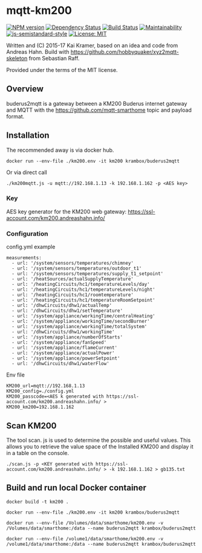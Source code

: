 # mqtt-km200

[![NPM version](https://badge.fury.io/js/buderus2mqtt.svg)](http://badge.fury.io/js/buderus2mqtt)
[![Dependency Status](https://img.shields.io/gemnasium/krambox/buderus2mqtt.svg?maxAge=2592000)](https://gemnasium.com/github.com/krambox/buderus2mqtt)
[![Build Status](https://travis-ci.org/krambox/buderus2mqtt.svg?branch=master)](https://travis-ci.org/krambox/buderus2mqtt)
[![Maintainability](https://api.codeclimate.com/v1/badges/323bbf948a25557a2406/maintainability)](https://codeclimate.com/github/krambox/buderus2mqtt/maintainability)
[![js-semistandard-style](https://img.shields.io/badge/code%20style-semistandard-brightgreen.svg?style=flat-square)](https://github.com/Flet/semistandard)
[![License: MIT](https://img.shields.io/badge/License-MIT-yellow.svg)](https://opensource.org/licenses/MIT)

Written and (C) 2015-17 Kai Kramer, based on an idea and code from Andreas Hahn.
Build with https://github.com/hobbyquaker/xyz2mqtt-skeleton from Sebastian Raff.

Provided under the terms of the MIT license.

## Overview

buderus2mqtt is a gateway between a KM200 Buderus internet gateway and MQTT
with the  https://github.com/mqtt-smarthome topic and payload format.

## Installation

The recommended away is via docker hub.

    docker run --env-file ./km200.env -it km200 krambox/buderus2mqtt

Or via direct call

    ./km200mqtt.js -u mqtt://192.168.1.13 -k 192.168.1.162 -p <AES key>

### Key

AES key generator for the KM200 web gateway:  https://ssl-account.com/km200.andreashahn.info/

### Configuration

config.yml example

```
measurements:
  - url: '/system/sensors/temperatures/chimney'
  - url: '/system/sensors/temperatures/outdoor_t1'
  - url: '/system/sensors/temperatures/supply_t1_setpoint'
  - url: '/heatSources/actualSupplyTemperature'
  - url: '/heatingCircuits/hc1/temperatureLevels/day'
  - url: '/heatingCircuits/hc1/temperatureLevels/night'
  - url: '/heatingCircuits/hc1/roomtemperature'
  - url: '/heatingCircuits/hc1/temperatureRoomSetpoint'
  - url: '/dhwCircuits/dhw1/actualTemp'
  - url: '/dhwCircuits/dhw1/setTemperature'
  - url: '/system/appliance/workingTime/centralHeating'
  - url: '/system/appliance/workingTime/secondBurner'
  - url: '/system/appliance/workingTime/totalSystem'
  - url: '/dhwCircuits/dhw1/workingTime'
  - url: '/system/appliance/numberOfStarts'
  - url: '/system/appliance/fanSpeed'
  - url: '/system/appliance/flameCurrent'
  - url: '/system/appliance/actualPower'
  - url: '/system/appliance/powerSetpoint'
  - url: '/dhwCircuits/dhw1/waterFlow'
```

Env file

```
KM200_url=mqtt://192.168.1.13
KM200_config=./config.yml
KM200_passcode=<AES k generated with https://ssl-account.com/km200.andreashahn.info/ >
KM200_km200=192.168.1.162
```

## Scan KM200 

The tool scan. js is used to determine the possible and useful values. This
allows you to retrieve the value space of the Installed KM200 and display
it in a table on the console. 

```
./scan.js -p <KEY generated with https://ssl-account.com/km200.andreashahn.info/ > -k 192.168.1.162 > gb135.txt
```

## Build and run local Docker container

    docker build -t km200 .

    docker run --env-file ./km200.env -it km200 krambox/buderus2mqtt 

    docker run --env-file /Volumes/data/smarthome/km200.env -v /Volumes/data/smarthome:/data --name buderus2mqtt krambox/buderus2mqtt

    docker run --env-file /volume1/data/smarthome/km200.env -v /volume1/data/smarthome:/data --name buderus2mqtt krambox/buderus2mqtt
